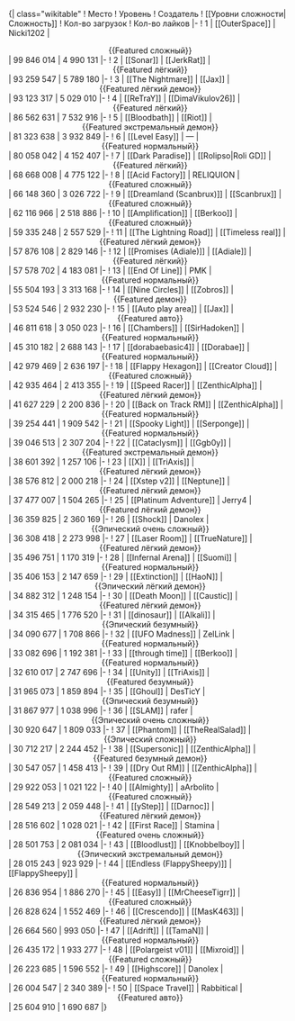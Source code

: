 {| class="wikitable"
! Место
! Уровень
! Создатель
! [[Уровни сложности|Сложность]]
! Кол-во загрузок
! Кол-во лайков
|-
! 1
| [[OuterSpace]]
| Nicki1202
| <center>{{Featured сложный}}</center>
| 99 846 014
| 4 990 131
|-
! 2
| [[Sonar]]
| [[JerkRat]]
| <center>{{Featured лёгкий}}</center>
| 93 259 547
| 5 789 180
|-
! 3
| [[The Nightmare]]
| [[Jax]]
| <center>{{Featured лёгкий демон}}</center>
| 93 123 317
| 5 029 010
|-
! 4
| [[ReTraY]]
| [[DimaVikulov26]]
| <center>{{Featured лёгкий}}</center>
| 86 562 631
| 7 532 916
|-
! 5
| [[Bloodbath]]
| [[Riot]]
| <center>{{Featured экстремальный демон}}</center>
| 81 323 638
| 3 932 849
|-
! 6
| [[Level Easy]]
| —
| <center>{{Featured нормальный}}</center>
| 80 058 042
| 4 152 407
|-
! 7
| [[Dark Paradise]]
| [[Rolipso|Roli GD]]
| <center>{{Featured лёгкий}}</center>
| 68 668 008
| 4 775 122
|-
! 8
| [[Acid Factory]]
| RELIQUION
| <center>{{Featured сложный}}</center>
| 66 148 360
| 3 026 722
|-
! 9
| [[Dreamland (Scanbrux)]]
| [[Scanbrux]]
| <center>{{Featured сложный}}</center>
| 62 116 966
| 2 518 886
|-
! 10
| [[Amplification]]
| [[Berkoo]]
| <center>{{Featured сложный}}</center>
| 59 335 248
| 2 557 529
|-
! 11
| [[The Lightning Road]]
| [[Timeless real]]
| <center>{{Featured лёгкий демон}}</center>
| 57 876 108
| 2 829 146
|-
! 12
| [[Promises (Adiale)]]
| [[Adiale]]
| <center>{{Featured лёгкий}}</center>
| 57 578 702
| 4 183 081
|-
! 13
| [[End Of Line]]
| PMK
| <center>{{Featured нормальный}}</center>
| 55 504 193
| 3 313 168
|-
! 14
| [[Nine Circles]]
| [[Zobros]]
| <center>{{Featured демон}}</center>
| 53 524 546
| 2 932 230
|-
! 15
| [[Auto play area]]
| [[Jax]]
| <center>{{Featured авто}}</center>
| 46 811 618
| 3 050 023
|-
! 16
| [[Chambers]]
| [[SirHadoken]]
| <center>{{Featured нормальный}}</center>
| 45 310 182
| 2 688 143
|-
! 17
| [[dorabaebasic4]]
| [[Dorabae]]
| <center>{{Featured нормальный}}</center>
| 42 979 469
| 2 636 197
|-
! 18
| [[Flappy Hexagon]]
| [[Creator Cloud]]
| <center>{{Featured сложный}}</center>
| 42 935 464
| 2 413 355
|-
! 19
| [[Speed Racer]]
| [[ZenthicAlpha]]
| <center>{{Featured лёгкий демон}}</center>
| 41 627 229
| 2 200 836
|-
! 20
| [[Back on Track RM]]
| [[ZenthicAlpha]]
| <center>{{Featured нормальный}}</center>
| 39 254 441
| 1 909 542
|-
! 21
| [[Spooky Light]]
| [[Serponge]]
| <center>{{Featured нормальный}}</center>
| 39 046 513
| 2 307 204
|-
! 22
| [[Cataclysm]]
| [[Ggb0y]]
| <center>{{Featured экстремальный демон}}</center>
| 38 601 392
| 1 257 106
|-
! 23
| [[X]]
| [[TriAxis]]
| <center>{{Featured лёгкий демон}}</center>
| 38 576 812
| 2 000 218
|-
! 24
| [[Xstep v2]]
| [[Neptune]]
| <center>{{Featured лёгкий демон}}</center>
| 37 477 007
| 1 504 265
|-
! 25
| [[Platinum Adventure]]
| Jerry4
| <center>{{Featured лёгкий демон}}</center>
| 36 359 825
| 2 360 169
|-
! 26
| [[Shock]]
| Danolex
| <center>{{Эпический очень сложный}}</center>
| 36 308 418
| 2 273 998
|-
! 27
| [[Laser Room]]
| [[TrueNature]]
| <center>{{Featured лёгкий демон}}</center>
| 35 496 751
| 1 170 319
|-
! 28
| [[Infernal Arena]]
| [[Suomi]]
| <center>{{Featured нормальный}}</center>
| 35 406 153
| 2 147 659
|-
! 29
| [[Extinction]]
| [[HaoN]]
| <center>{{Эпический лёгкий демон}}</center>
| 34 882 312
| 1 248 154
|-
! 30
| [[Death Moon]]
| [[Caustic]]
| <center>{{Featured лёгкий демон}}</center>
| 34 315 465
| 1 776 520
|-
! 31
| [[dinosaur]]
| [[Alkali]]
| <center>{{Эпический безумный}}</center>
| 34 090 677
| 1 708 866
|-
! 32
| [[UFO Madness]]
| ZelLink
| <center>{{Featured нормальный}}</center>
| 33 082 696
| 1 192 381
|-
! 33
| [[through time]]
| [[Berkoo]]
| <center>{{Featured нормальный}}</center>
| 32 610 017
| 2 747 696
|-
! 34
| [[Unity]]
| [[TriAxis]]
| <center>{{Featured безумный}}</center>
| 31 965 073
| 1 859 894
|-
! 35
| [[Ghoul]]
| DesTicY
| <center>{{Эпический безумный}}</center>
| 31 867 977
| 1 038 996
|-
! 36
| [[SLAM]]
| rafer
| <center>{{Эпический очень сложный}}</center>
| 30 920 647
| 1 809 033
|-
! 37
| [[Phantom]]
| [[TheRealSalad]]
| <center>{{Эпический сложный}}</center>
| 30 712 217
| 2 244 452
|-
! 38
| [[Supersonic]]
| [[ZenthicAlpha]]
| <center>{{Featured безумный демон}}</center>
| 30 547 057
| 1 458 413
|-
! 39
| [[Dry Out RM]]
| [[ZenthicAlpha]]
| <center>{{Featured сложный}}</center>
| 29 922 053
| 1 021 122
|-
! 40
| [[Almighty]]
| aArbolito
| <center>{{Featured сложный}}</center>
| 28 549 213
| 2 059 448
|-
! 41
| [[yStep]]
| [[Darnoc]]
| <center>{{Featured лёгкий демон}}</center>
| 28 516 602
| 1 028 021
|-
! 42
| [[First Race]]
| Stamina
| <center>{{Featured очень сложный}}</center>
| 28 501 753
| 2 081 034
|-
! 43
| [[Bloodlust]]
| [[Knobbelboy]]
| <center>{{Эпический экстремальный демон}}</center>
| 28 015 243
| 923 929
|-
! 44
| [[Endless (FlappySheepy)]]
| [[FlappySheepy]]
| <center>{{Featured нормальный}}</center>
| 26 836 954
| 1 886 270
|-
! 45
| [[Easy]]
| [[MrCheeseTigrr]]
| <center>{{Featured сложный}}</center>
| 26 828 624
| 1 552 469
|-
! 46
| [[Crescendo]]
| [[MasK463]]
| <center>{{Featured лёгкий демон}}</center>
| 26 664 560
| 993 050
|-
! 47
| [[Adrift]]
| [[TamaN]]
| <center>{{Featured нормальный}}</center>
| 26 435 172
| 1 933 277
|-
! 48
| [[Polargeist v01]]
| [[Mixroid]]
| <center>{{Featured сложный}}</center>
| 26 223 685
| 1 596 552
|-
! 49
| [[Highscore]]
| Danolex
| <center>{{Featured нормальный}}</center>
| 26 004 547
| 2 340 389
|-
! 50
| [[Space Travel]]
| Rabbitical
| <center>{{Featured авто}}</center>
| 25 604 910
| 1 690 687
|}